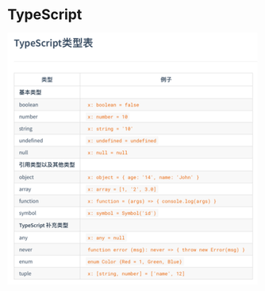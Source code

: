 # TypeScript

![image-20240612210446583](https://raw.githubusercontent.com/huyixi/Pics/main/uPic/image-20240612210446583.png)
